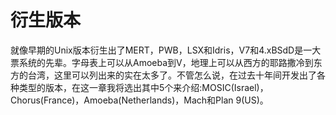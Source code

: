 # 衍生版本

就像早期的Unix版本衍生出了MERT，PWB，LSX和Idris，V7和4.xBSdD是一大票系统的先辈。字母表上可以从Amoeba到V，地理上可以从西方的耶路撒冷到东方的台湾，这里可以列出来的实在太多了。不管怎么说，在过去十年间开发出了各种类型的版本，在这一章我将选出其中5个来介绍:MOSIC(Israel)，Chorus(France)，Amoeba(Netherlands)，Mach和Plan 9(US)。


